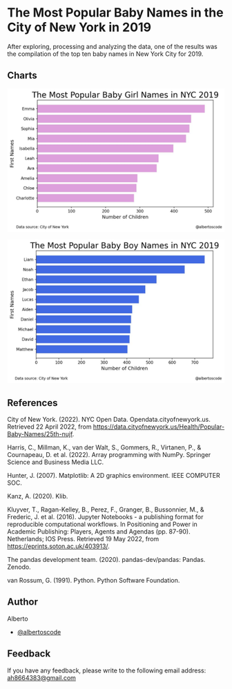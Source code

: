
# The Most Popular Baby Names in the City of New York in 2019

After exploring, processing and analyzing the data, one of the results was the compilation of the top ten baby names in New York City for 2019.

## Charts

![](babyGirlNamesChart.jpg)

![](babyBoyNamesChart.jpg)

## References

City of New York. (2022). NYC Open Data. Opendata.cityofnewyork.us. Retrieved 22 April 2022, from https://data.cityofnewyork.us/Health/Popular-Baby-Names/25th-nujf. 

Harris, C., Millman, K., van der Walt, S., Gommers, R., Virtanen, P., & Cournapeau, D. et al. (2022). Array programming with NumPy. Springer Science and Business Media LLC. 

Hunter, J. (2007). Matplotlib: A 2D graphics environment. IEEE COMPUTER SOC. 

Kanz, A. (2020). Klib. 

Kluyver, T., Ragan-Kelley, B., Perez, F., Granger, B., Bussonnier, M., & Frederic, J. et al. (2016). Jupyter Notebooks - a publishing format for reproducible computational workflows. In Positioning and Power in Academic Publishing: Players, Agents and Agendas (pp. 87-90). Netherlands; IOS Press. Retrieved 19 May 2022, from https://eprints.soton.ac.uk/403913/. 

The pandas development team. (2020). pandas-dev/pandas: Pandas. Zenodo. 

van Rossum, G. (1991). Python. Python Software Foundation. 

## Author

Alberto

- [@albertoscode](https://github.com/albertoscode)

## Feedback

If you have any feedback, please write to the following email address: ah8664383@gmail.com

